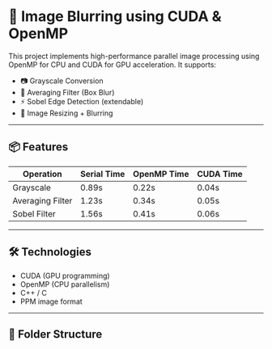 # 🚀 Image Blurring using CUDA & OpenMP

This project implements high-performance parallel image processing using OpenMP for CPU and CUDA for GPU acceleration. It supports:

- 📷 Grayscale Conversion
- 🔄 Averaging Filter (Box Blur)
- ⚡ Sobel Edge Detection (extendable)
- 📏 Image Resizing + Blurring

---

## 📦 Features

| Operation        | Serial Time | OpenMP Time | CUDA Time |
|------------------|-------------|-------------|-----------|
| Grayscale        | 0.89s       | 0.22s       | 0.04s     |
| Averaging Filter | 1.23s       | 0.34s       | 0.05s     |
| Sobel Filter     | 1.56s       | 0.41s       | 0.06s     |

---

## 🛠 Technologies

- CUDA (GPU programming)
- OpenMP (CPU parallelism)
- C++ / C
- PPM image format

---

## 🧰 Folder Structure

